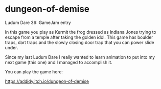 # dungeon-of-demise
Ludum Dare 36: GameJam entry

In this game you play as Kermit the frog dressed as Indiana Jones trying to escape from a temple after taking the golden idol.
This game has boulder traps, dart traps and the slowly closing door trap that you can power slide under.

Since my last Ludum Dare I really wanted to learn animation to put into my next game (this one) and I managed to accomplish it. 

You can play the game here:

https://addidy.itch.io/dungeon-of-demise
